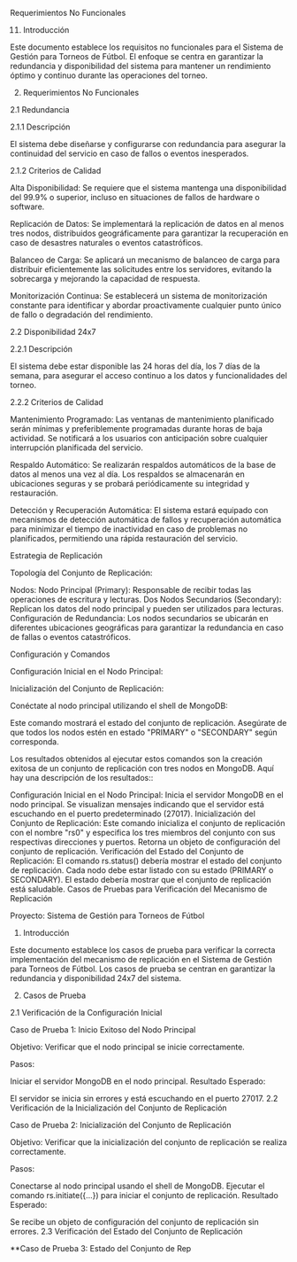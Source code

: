 Requerimientos No Funcionales

11. Introducción

Este documento establece los requisitos no funcionales para el Sistema de Gestión para Torneos de Fútbol. El enfoque se centra en garantizar la redundancia y disponibilidad del sistema para mantener un rendimiento óptimo y continuo durante las operaciones del torneo.

2. Requerimientos No Funcionales

2.1 Redundancia

2.1.1 Descripción

El sistema debe diseñarse y configurarse con redundancia para asegurar la continuidad del servicio en caso de fallos o eventos inesperados.

2.1.2 Criterios de Calidad

Alta Disponibilidad: Se requiere que el sistema mantenga una disponibilidad del 99.9% o superior, incluso en situaciones de fallos de hardware o software.

Replicación de Datos: Se implementará la replicación de datos en al menos tres nodos, distribuidos geográficamente para garantizar la recuperación en caso de desastres naturales o eventos catastróficos.

Balanceo de Carga: Se aplicará un mecanismo de balanceo de carga para distribuir eficientemente las solicitudes entre los servidores, evitando la sobrecarga y mejorando la capacidad de respuesta.

Monitorización Continua: Se establecerá un sistema de monitorización constante para identificar y abordar proactivamente cualquier punto único de fallo o degradación del rendimiento.

2.2 Disponibilidad 24x7

2.2.1 Descripción

El sistema debe estar disponible las 24 horas del día, los 7 días de la semana, para asegurar el acceso continuo a los datos y funcionalidades del torneo.

2.2.2 Criterios de Calidad

Mantenimiento Programado: Las ventanas de mantenimiento planificado serán mínimas y preferiblemente programadas durante horas de baja actividad. Se notificará a los usuarios con anticipación sobre cualquier interrupción planificada del servicio.

Respaldo Automático: Se realizarán respaldos automáticos de la base de datos al menos una vez al día. Los respaldos se almacenarán en ubicaciones seguras y se probará periódicamente su integridad y restauración.

Detección y Recuperación Automática: El sistema estará equipado con mecanismos de detección automática de fallos y recuperación automática para minimizar el tiempo de inactividad en caso de problemas no planificados, permitiendo una rápida restauración del servicio.

Estrategia de Replicación

Topología del Conjunto de Replicación:

Nodos:
Nodo Principal (Primary): Responsable de recibir todas las operaciones de escritura y lecturas.
Dos Nodos Secundarios (Secondary): Replican los datos del nodo principal y pueden ser utilizados para lecturas.
Configuración de Redundancia:
Los nodos secundarios se ubicarán en diferentes ubicaciones geográficas para garantizar la redundancia en caso de fallas o eventos catastróficos.

Configuración y Comandos

Configuración Inicial en el Nodo Principal:

Inicialización del Conjunto de Replicación:

Conéctate al nodo principal utilizando el shell de MongoDB:

Este comando mostrará el estado del conjunto de replicación. Asegúrate de que todos los nodos estén en estado "PRIMARY" o "SECONDARY" según corresponda.

Los resultados obtenidos al ejecutar estos comandos son la creación exitosa de un conjunto de replicación con tres nodos en MongoDB. Aquí hay una descripción de los resultados::

Configuración Inicial en el Nodo Principal: Inicia el servidor MongoDB en el nodo principal. Se visualizan mensajes indicando que el servidor está escuchando en el puerto predeterminado (27017).
Inicialización del Conjunto de Replicación: Este comando inicializa el conjunto de replicación con el nombre "rs0" y especifica los tres miembros del conjunto con sus respectivas direcciones y puertos. Retorna un objeto de configuración del conjunto de replicación.
Verificación del Estado del Conjunto de Replicación: El comando rs.status() debería mostrar el estado del conjunto de replicación. Cada nodo debe estar listado con su estado (PRIMARY o SECONDARY). El estado debería mostrar que el conjunto de replicación está saludable.
Casos de Pruebas para Verificación del Mecanismo de Replicación

Proyecto: Sistema de Gestión para Torneos de Fútbol

1. Introducción

Este documento establece los casos de prueba para verificar la correcta implementación del mecanismo de replicación en el Sistema de Gestión para Torneos de Fútbol. Los casos de prueba se centran en garantizar la redundancia y disponibilidad 24x7 del sistema.

2. Casos de Prueba

2.1 Verificación de la Configuración Inicial

Caso de Prueba 1: Inicio Exitoso del Nodo Principal

Objetivo: Verificar que el nodo principal se inicie correctamente.

Pasos:

Iniciar el servidor MongoDB en el nodo principal.
Resultado Esperado:

El servidor se inicia sin errores y está escuchando en el puerto 27017.
2.2 Verificación de la Inicialización del Conjunto de Replicación

Caso de Prueba 2: Inicialización del Conjunto de Replicación

Objetivo: Verificar que la inicialización del conjunto de replicación se realiza correctamente.

Pasos:

Conectarse al nodo principal usando el shell de MongoDB.
Ejecutar el comando rs.initiate({...}) para iniciar el conjunto de replicación.
Resultado Esperado:

Se recibe un objeto de configuración del conjunto de replicación sin errores.
2.3 Verificación del Estado del Conjunto de Replicación

**Caso de Prueba 3: Estado del Conjunto de Rep


